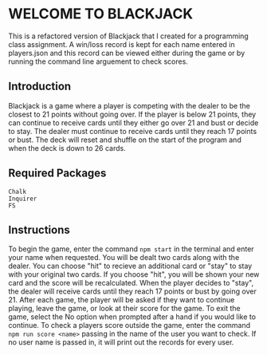 # WELCOME TO BLACKJACK

This is a refactored version of Blackjack that I created for a programming class assignment. A win/loss record is kept for each name entered in players.json and this record can be viewed either during the game or by running the command line arguement to check scores.

## Introduction

Blackjack is a game where a player is competing with the dealer to be the closest to 21 points without going over.
If the player is below 21 points, they can continue to receive cards until they either go over 21 and bust or decide to stay.
The dealer must continue to receive cards until they reach 17 points or bust.
The deck will reset and shuffle on the start of the program and when the deck is down to 26 cards.

## Required Packages

```
Chalk
Inquirer
FS
```

## Instructions

To begin the game, enter the command `npm start` in the terminal and enter your name when requested.
You will be dealt two cards along with the dealer. You can choose "hit" to recieve an additional card or "stay" to stay with your original two cards. If you choose "hit", you will be shown your new card and the score will be recalculated. When the player decides to "stay", the dealer will receive cards until they reach 17 points or bust by going over 21.
After each game, the player will be asked if they want to continue playing, leave the game, or look at their score for the game.
To exit the game, select the No option when prompted after a hand if you would like to continue.
To check a players score outside the game, enter the command `npm run score <name>` passing in the name of the user you want to check. If no user name is passed in, it will print out the records for every user.

